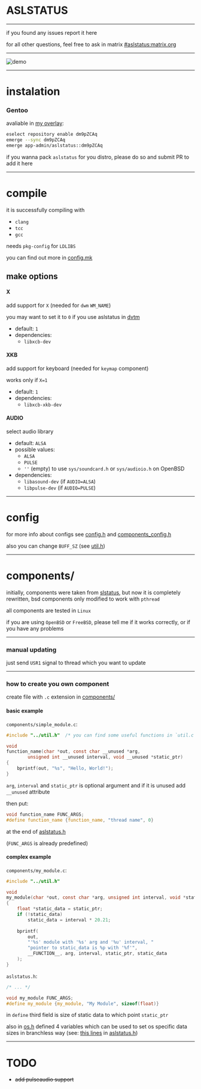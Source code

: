 # ASLSTATUS

---
if you found any issues report it here

for all other questions, feel free to ask in matrix
[#aslstatus:matrix.org](https://matrix.to/#/#aslstatus:matrix.org)

---
![demo](https://i.ibb.co/r5PYRj8/Demo.gif)

---
# instalation
### Gentoo
avaliable in [my overlay](https://notabug.org/dm9pZCAq/dm9pZCAq-overlay):
```sh
eselect repository enable dm9pZCAq
emerge --sync dm9pZCAq
emerge app-admin/aslstatus::dm9pZCAq
```

if you wanna pack `aslstatus` for you distro,
please do so and submit PR to add it here

---
# compile

it is successfully compiling with
* `clang`
* `tcc`
* `gcc`

needs `pkg-config` for `LDLIBS`

you can find out more in [config.mk](config.mk)

## make options
#### X
add support for `X` (needed for `dwm` `WM_NAME`)

you may want to set it to `0` if you use aslstatus in [dvtm](https://www.brain-dump.org/projects/dvtm/)

* default: `1`
* dependencies:
  + `libxcb-dev`

#### XKB
add support for keyboard (needed for `keymap` component)

works only if `X=1`

* default: `1`
* dependencies:
  + `libxcb-xkb-dev`

#### AUDIO
select audio library

* default: `ALSA`
* possible values:
  - `ALSA`
  - `PULSE`
  - `''` (empty) to use `sys/soundcard.h` or `sys/audioio.h` on OpenBSD
* dependencies:
  + `libasound-dev` (if `AUDIO=ALSA`)
  + `libpulse-dev` (if `AUDIO=PULSE`)


---
# config

for more info about configs see [config.h](config.h) and [components_config.h](components_config.h)

also you can change `BUFF_SZ` (see [util.h](util.h))


---
# components/

initially, components were taken from [slstatus](https://tools.suckless.org/slstatus),
but now it is completely rewritten,
bsd components only modified to work with `pthread`

all components are tested in `Linux`

if you are using `OpenBSD` or `FreeBSD`, please tell me if it works correctly,
or if you have any problems


---
### manual updating

just send `USR1` signal to thread which you want to update


---
### how to create you own component

create file with `.c` extension in [components/](components/)

#### basic example

`components/simple_module.c`:
```c
#include "../util.h"  /* you can find some useful functions in `util.c` */

void
function_name(char *out, const char __unused *arg,
		unsigned int __unused interval, void __unused *static_ptr)
{
	bprintf(out, "%s", "Hello, World!");
}
```

`arg`, `interval` and `static_ptr` is optional argument
and if it is unused add `__unused` attribute


then put:
```c
void function_name FUNC_ARGS;
#define function_name {function_name, "thread name", 0}
```

at the end of [aslstatus.h](aslstatus.h)

(`FUNC_ARGS` is already predefined)

#### complex example

`components/my_module.c`:
```c
#include "../util.h"

void
my_module(char *out, const char *arg, unsigned int interval, void *static_ptr)
{
	float *static_data = static_ptr;
	if (!static_data)
		static_data = interval * 20.21;
	
	bprintf(
		out,
		"'%s' module with '%s' arg and '%u' interval, "
		"pointer to static_data is %p with '%f'",
		__FUNCTION__, arg, interval, static_ptr, static_data
	);
}
```

`aslstatus.h`:
```c
/* ... */

void my_module FUNC_ARGS;
#define my_module {my_module, "My Module", sizeof(float)}
```

in `define` third field is size of static data to which point `static_ptr`

also in [os.h](os.h) defined 4 variables which can be used to set
os specific data sizes in branchless way (see: [this lines](https://notabug.org/dm9pZCAq/aslstatus/src/384b798760f5bc333505a5f10cd2ed4b34a91647/aslstatus.h#L40) in [aslstatus.h](aslstatus.h))


---
# TODO
* ~~add pulseaudio support~~
